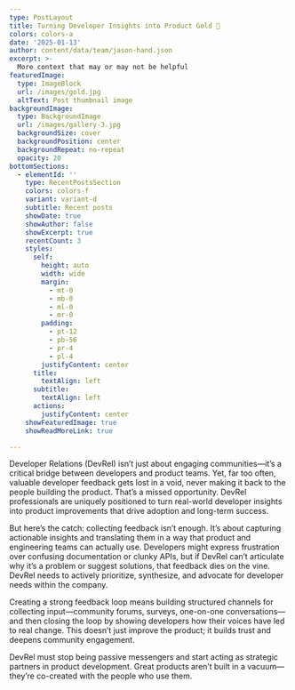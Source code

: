 ```yaml
---
type: PostLayout
title: Turning Developer Insights into Product Gold 🔄
colors: colors-a
date: '2025-01-13'
author: content/data/team/jason-hand.json
excerpt: >-
  More context that may or may not be helpful
featuredImage:
  type: ImageBlock
  url: /images/gold.jpg
  altText: Post thumbnail image
backgroundImage:
  type: BackgroundImage
  url: /images/gallery-3.jpg
  backgroundSize: cover
  backgroundPosition: center
  backgroundRepeat: no-repeat
  opacity: 20
bottomSections:
  - elementId: ''
    type: RecentPostsSection
    colors: colors-f
    variant: variant-d
    subtitle: Recent posts
    showDate: true
    showAuthor: false
    showExcerpt: true
    recentCount: 3
    styles:
      self:
        height: auto
        width: wide
        margin:
          - mt-0
          - mb-0
          - ml-0
          - mr-0
        padding:
          - pt-12
          - pb-56
          - pr-4
          - pl-4
        justifyContent: center
      title:
        textAlign: left
      subtitle:
        textAlign: left
      actions:
        justifyContent: center
    showFeaturedImage: true
    showReadMoreLink: true

---
```


Developer Relations (DevRel) isn’t just about engaging communities—it’s a critical bridge between developers and product teams. Yet, far too often, valuable developer feedback gets lost in a void, never making it back to the people building the product. That’s a missed opportunity. DevRel professionals are uniquely positioned to turn real-world developer insights into product improvements that drive adoption and long-term success.

But here’s the catch: collecting feedback isn’t enough. It’s about capturing actionable insights and translating them in a way that product and engineering teams can actually use. Developers might express frustration over confusing documentation or clunky APIs, but if DevRel can’t articulate why it’s a problem or suggest solutions, that feedback dies on the vine. DevRel needs to actively prioritize, synthesize, and advocate for developer needs within the company.

Creating a strong feedback loop means building structured channels for collecting input—community forums, surveys, one-on-one conversations—and then closing the loop by showing developers how their voices have led to real change. This doesn’t just improve the product; it builds trust and deepens community engagement.

DevRel must stop being passive messengers and start acting as strategic partners in product development. Great products aren’t built in a vacuum—they’re co-created with the people who use them.